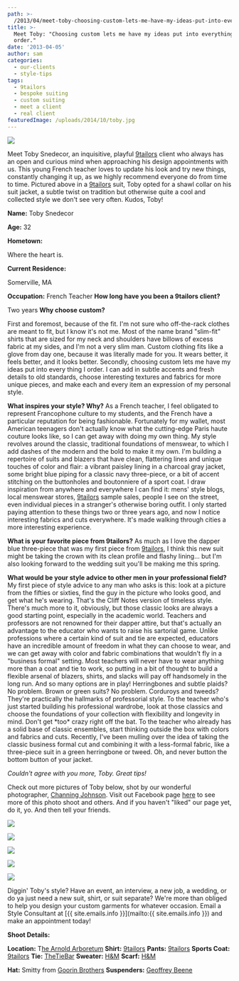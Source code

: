 ```yaml
---
path: >-
  /2013/04/meet-toby-choosing-custom-lets-me-have-my-ideas-put-into-everything-i-order/
title: >-
  Meet Toby: "Choosing custom lets me have my ideas put into everything I
  order."
date: '2013-04-05'
author: sam
categories:
  - our-clients
  - style-tips
tags:
  - 9tailors
  - bespoke suiting
  - custom suiting
  - meet a client
  - real client
featuredImage: /uploads/2014/10/toby.jpg
---
```

[![](http://4.bp.blogspot.com/-F2ID3shGBzw/UJKyGOyxmhI/AAAAAAAABQk/ymoYgan6Oog/s640/TobySnedecorProfile.jpg)](http://4.bp.blogspot.com/-F2ID3shGBzw/UJKyGOyxmhI/AAAAAAAABQk/ymoYgan6Oog/s1600/TobySnedecorProfile.jpg)

Meet Toby Snedecor, an inquisitive, playful [9tailors](http://www.9tailors.com/) client who always has an open and curious mind when approaching his design appointments with us. This young French teacher loves to update his look and try new things, constantly changing it up, as we highly recommend everyone do from time to time. Pictured above in a [9tailors](http://www.9tailors.com/) suit, Toby opted for a shawl collar on his suit jacket, a subtle twist on tradition but otherwise quite a cool and collected style we don't see very often. Kudos, Toby! 

 **Name:**
Toby Snedecor

**Age:**
32

**Hometown:**

Where the heart is.

 **Current Residence:**

Somerville, MA

**Occupation:**
French Teacher
 **How long have you been a 9tailors client?**

Two years
 **Why choose custom?**

First and foremost, because of the fit. I'm not sure who off-the-rack clothes are meant to fit, but I know it's not me. Most of the name brand "slim-fit" shirts that are sized for my neck and shoulders have billows of excess fabric at my sides, and I'm not a very slim man. Custom clothing fits like a glove from day one, because it was literally made for you. It wears better, it feels better, and it looks better.
 Secondly, choosing custom lets me have my ideas put into every thing I order. I can add in subtle accents and fresh details to old standards, choose interesting textures and fabrics for more unique pieces, and make each and every item an expression of my personal style.

 **What inspires your style? Why?**
As a French teacher, I feel obligated to represent Francophone culture to my students, and the French have a particular reputation for being fashionable. Fortunately for my wallet, most American teenagers don't actually know what the cutting-edge Paris haute couture looks like, so I can get away with doing my own thing.
 My style revolves around the classic, traditional foundations of menswear, to which I add dashes of the modern and the bold to make it my own. I'm building a repertoire of suits and blazers that have clean, flattering lines and unique touches of color and flair: a vibrant paisley lining in a charcoal gray jacket, some bright blue piping for a classic navy three-piece, or a bit of accent stitching on the buttonholes and boutonniere of a sport coat.
 I draw inspiration from anywhere and everywhere I can find it: mens' style blogs, local menswear stores, [9tailors](http://www.9tailors.com/) sample sales, people I see on the street, even individual pieces in a stranger's otherwise boring outfit. I only started paying attention to these things two or three years ago, and now I notice interesting fabrics and cuts everywhere. It's made walking through cities a more interesting experience.

**What is your favorite piece from 9tailors?**
As much as I love the dapper blue three-piece that was my first piece from [9tailors](http://www.9tailors.com/), I think this new suit might be taking the crown with its clean profile and flashy lining… but I'm also looking forward to the wedding suit you'll be making me this spring.

 **What would be your style advice to other men in your professional field?**
My first piece of style advice to any man who asks is this: look at a picture from the fifties or sixties, find the guy in the picture who looks good, and get what he's wearing. That's the Cliff Notes version of timeless style. There's much more to it, obviously, but those classic looks are always a good starting point, especially in the academic world.
 Teachers and professors are not renowned for their dapper attire, but that's actually an advantage to the educator who wants to raise his sartorial game. Unlike professions where a certain kind of suit and tie are expected, educators have an incredible amount of freedom in what they can choose to wear, and we can get away with color and fabric combinations that wouldn't fly in a "business formal" setting. 
 Most teachers will never have to wear anything more than a coat and tie to work, so putting in a bit of thought to build a flexible arsenal of blazers, shirts, and slacks will pay off handsomely in the long run. And so many options are in play! Herringbones and subtle plaids? No problem. Brown or green suits? No problem. Corduroys and tweeds? They're practically the hallmarks of professorial style. 
 To the teacher who's just started building his professional wardrobe, look at those classics and choose the foundations of your collection with flexibility and longevity in mind. Don't get \*too\* crazy right off the bat. To the teacher who already has a solid base of classic ensembles, start thinking outside the box with colors and fabrics and cuts. Recently, I've been mulling over the idea of taking the classic business formal cut and combining it with a less-formal fabric, like a three-piece suit in a green herringbone or tweed. Oh, and never button the bottom button of your jacket.

_Couldn't agree with you more, Toby. Great tips!_

 Check out more pictures of Toby below, shot by our wonderful photographer, [Channing Johnson](http://www.channingjohnson.com/). Visit out Facebook page [here](https://www.facebook.com/pages/9tailors/49696314250) to see more of this photo shoot and others. And if you haven't "liked" our page yet, do it, yo. And then tell your friends.

[![](http://3.bp.blogspot.com/-b98nc5tKN08/UJKy19D0dEI/AAAAAAAABQ0/QK72nytzsq0/s320/YbKHFmP2up_d0IiEQ5mF5mUkTWvi5UwHVudoi5Bmmfs.jpg)](http://3.bp.blogspot.com/-b98nc5tKN08/UJKy19D0dEI/AAAAAAAABQ0/QK72nytzsq0/s1600/YbKHFmP2up_d0IiEQ5mF5mUkTWvi5UwHVudoi5Bmmfs.jpg)

[![](http://3.bp.blogspot.com/-i3Zvfo8F9io/UJKy58mR20I/AAAAAAAABQ8/8ZwDOn_bE0Y/s320/7uCvshHYhW8DN9OVeVQn2F_5NMzBjhCwGAdEXmfYYrM%252COmo6LiYsjmuxRlCd1R7C9G3y4oSINdAjZKa-eSJ4hOI.jpg)](http://3.bp.blogspot.com/-i3Zvfo8F9io/UJKy58mR20I/AAAAAAAABQ8/8ZwDOn_bE0Y/s1600/7uCvshHYhW8DN9OVeVQn2F_5NMzBjhCwGAdEXmfYYrM%252COmo6LiYsjmuxRlCd1R7C9G3y4oSINdAjZKa-eSJ4hOI.jpg)

[![](http://4.bp.blogspot.com/-gsVILoRbFZY/UJKy8nNxJQI/AAAAAAAABRE/uhLhgbEptDc/s320/FKgJ_IqfjD2Tk4taxjoh-6rSCotJbfxzifGQZvXMHts.jpg)](http://4.bp.blogspot.com/-gsVILoRbFZY/UJKy8nNxJQI/AAAAAAAABRE/uhLhgbEptDc/s1600/FKgJ_IqfjD2Tk4taxjoh-6rSCotJbfxzifGQZvXMHts.jpg)

[![](http://3.bp.blogspot.com/-2iHujLvA56c/UJKzFCcsePI/AAAAAAAABRU/3s5Ot7GRvhg/s320/LvyrCYsya6mN7PKBxV2HXxs6UBCz10zJSlLQmMfEYkw%252CUlVpNl7sGrSWrrCn7J7ul9U5dKLO2wKESvfw2X8JnYU.jpg)](http://3.bp.blogspot.com/-2iHujLvA56c/UJKzFCcsePI/AAAAAAAABRU/3s5Ot7GRvhg/s1600/LvyrCYsya6mN7PKBxV2HXxs6UBCz10zJSlLQmMfEYkw%252CUlVpNl7sGrSWrrCn7J7ul9U5dKLO2wKESvfw2X8JnYU.jpg)

[![](http://4.bp.blogspot.com/-03895VDa7Us/UJK2PNzS-BI/AAAAAAAABSU/_pob6v79QFI/s320/W-qPeCDR0D-tZyueNHTnwmlirfzRXRRA1dNIyqqAv3A.jpg)](http://4.bp.blogspot.com/-03895VDa7Us/UJK2PNzS-BI/AAAAAAAABSU/_pob6v79QFI/s1600/W-qPeCDR0D-tZyueNHTnwmlirfzRXRRA1dNIyqqAv3A.jpg)

Diggin' Toby's style? Have an event, an interview, a new job, a wedding, or do ya just need a new suit, shirt, or suit separate? We're more than obliged to help you design your custom garments for whatever occasion. Email a Style Consultant at [{{ site.emails.info }}](mailto:{{ site.emails.info }}) and make an appointment today!

**Shoot Details:**

**Location:** T[he Arnold Arboretum](http://arboretum.harvard.edu/) **Shirt:** [9tailors](http://www.9tailors.com/) 
**Pants:** [9tailors](http://www.9tailors.com/)
**Sports Coat:** [9tailors](http://www.9tailors.com/)
**Tie:** [TheTieBar](http://thetiebar.com/)
**Sweater:** [H&M](http://www.hm.com/us/)
**Scarf:** [H&M](http://www.hm.com/us/)

**Hat:** Smitty from [Goorin Brothers](http://www.goorin.com/)
**Suspenders:** [Geoffrey Beene](http://www.geoffreybeene.com/)
